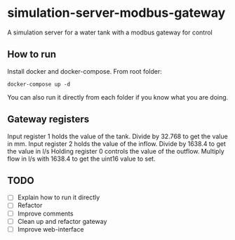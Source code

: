 # simulation-server-modbus-gateway
A simulation server for a water tank with a modbus gateway for control

## How to run
Install docker and docker-compose.
From root folder:
```
docker-compose up -d
```

You can also run it directly from each folder if you know what you are doing.

## Gateway registers
Input register 1 holds the value of the tank. Divide by 32.768 to get the value in mm.
Input register 2 holds the value of the inflow. Divide by 1638.4 to get the value in l/s
Holding register 0 controls the value of the outflow. Multiply flow in l/s with 1638.4 to get the uint16 value to set.

## TODO
- [ ] Explain how to run it directly
- [ ] Refactor
- [ ] Improve comments
- [ ] Clean up and refactor gateway
- [ ] Improve web-interface
